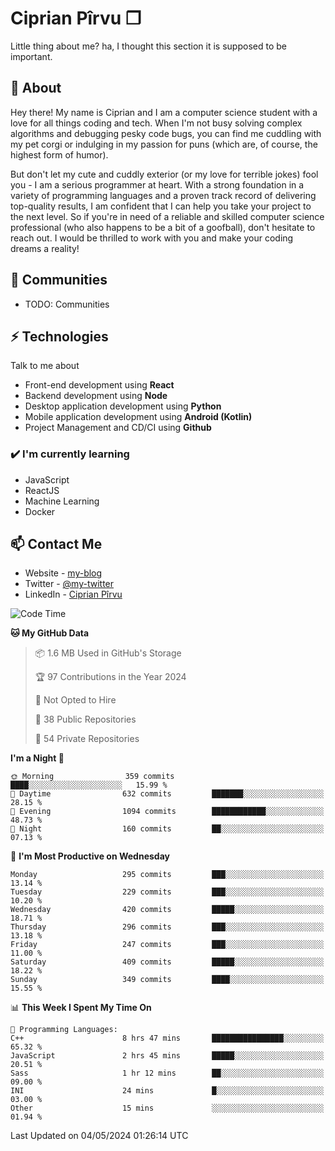 # Ciprian Pîrvu ❐

Little thing about me? ha, I thought this section it is supposed to be important.

## 🧐 About

Hey there! My name is Ciprian and I am a computer science student with a love for all things coding and tech. When I'm not busy solving complex algorithms and debugging pesky code bugs, you can find me cuddling with my pet corgi or indulging in my passion for puns (which are, of course, the highest form of humor).

But don't let my cute and cuddly exterior (or my love for terrible jokes) fool you - I am a serious programmer at heart. With a strong foundation in a variety of programming languages and a proven track record of delivering top-quality results, I am confident that I can help you take your project to the next level. So if you're in need of a reliable and skilled computer science professional (who also happens to be a bit of a goofball), don't hesitate to reach out. I would be thrilled to work with you and make your coding dreams a reality!

## 👯 Communities

-   TODO: Communities

## ⚡ Technologies

Talk to me about

-   Front-end development using **React**
-   Backend development using **Node**
-   Desktop application development using **Python**
-   Mobile application development using **Android (Kotlin)**
-   Project Management and CD/CI using **Github**

### ✔️ I'm currently learning

-   JavaScript
-   ReactJS
-   Machine Learning
-   Docker

## 📫 Contact Me

-   Website - [my-blog]()
-   Twitter - [@my-twitter]()
-   LinkedIn - [Ciprian Pîrvu](https://www.linkedin.com/in/p%C3%AErvu-ciprian-cristian-4415991b1/)

<!--START_SECTION:waka-->
![Code Time](http://img.shields.io/badge/Code%20Time-2%2C022%20hrs%2054%20mins-blue)

**🐱 My GitHub Data** 

> 📦 1.6 MB Used in GitHub's Storage 
 > 
> 🏆 97 Contributions in the Year 2024
 > 
> 🚫 Not Opted to Hire
 > 
> 📜 38 Public Repositories 
 > 
> 🔑 54 Private Repositories 
 > 
**I'm a Night 🦉** 

```text
🌞 Morning                359 commits         ████░░░░░░░░░░░░░░░░░░░░░   15.99 % 
🌆 Daytime                632 commits         ███████░░░░░░░░░░░░░░░░░░   28.15 % 
🌃 Evening                1094 commits        ████████████░░░░░░░░░░░░░   48.73 % 
🌙 Night                  160 commits         ██░░░░░░░░░░░░░░░░░░░░░░░   07.13 % 
```
📅 **I'm Most Productive on Wednesday** 

```text
Monday                   295 commits         ███░░░░░░░░░░░░░░░░░░░░░░   13.14 % 
Tuesday                  229 commits         ███░░░░░░░░░░░░░░░░░░░░░░   10.20 % 
Wednesday                420 commits         █████░░░░░░░░░░░░░░░░░░░░   18.71 % 
Thursday                 296 commits         ███░░░░░░░░░░░░░░░░░░░░░░   13.18 % 
Friday                   247 commits         ███░░░░░░░░░░░░░░░░░░░░░░   11.00 % 
Saturday                 409 commits         █████░░░░░░░░░░░░░░░░░░░░   18.22 % 
Sunday                   349 commits         ████░░░░░░░░░░░░░░░░░░░░░   15.55 % 
```


📊 **This Week I Spent My Time On** 

```text
💬 Programming Languages: 
C++                      8 hrs 47 mins       ████████████████░░░░░░░░░   65.32 % 
JavaScript               2 hrs 45 mins       █████░░░░░░░░░░░░░░░░░░░░   20.51 % 
Sass                     1 hr 12 mins        ██░░░░░░░░░░░░░░░░░░░░░░░   09.00 % 
INI                      24 mins             █░░░░░░░░░░░░░░░░░░░░░░░░   03.00 % 
Other                    15 mins             ░░░░░░░░░░░░░░░░░░░░░░░░░   01.94 % 
```


 Last Updated on 04/05/2024 01:26:14 UTC
<!--END_SECTION:waka-->
